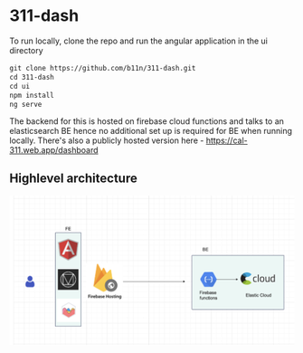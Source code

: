 # 311-dash

To run locally, clone the repo and run the angular application in the ui directory

```
git clone https://github.com/b11n/311-dash.git
cd 311-dash
cd ui
npm install
ng serve
```

The backend for this is hosted on firebase cloud functions and talks to an elasticsearch BE 
hence no additional set up is required for BE when running locally. 
There's also a publicly hosted version here - 
https://cal-311.web.app/dashboard

## Highlevel architecture

![Architecture](./image.png)
